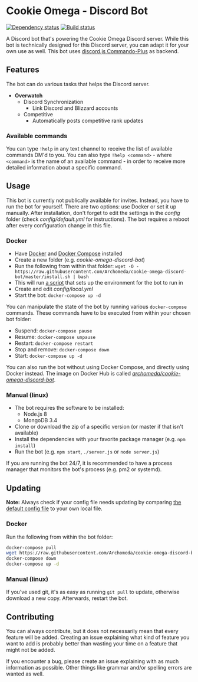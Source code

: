 # Cookie Omega - Discord Bot
[![Dependency status](https://david-dm.org/Archomeda/cookie-omega-discord-bot.svg)](https://david-dm.org/Archomeda/cookie-omega-discord-bot)
[![Build status](https://travis-ci.org/Archomeda/cookie-omega-discord-bot.svg)](https://travis-ci.org/Archomeda/cookie-omega-discord-bot)

A Discord bot that's powering the Cookie Omega Discord server.
While this bot is technically designed for this Discord server, you can adapt it for your own use as well.
This bot uses [discord.js Commando-Plus](https://archomeda.github.io/discord.js-commando-plus) as backend.

## Features
The bot can do various tasks that helps the Discord server.
 - **Overwatch**
   - Discord Synchronization
     - Link Discord and Blizzard accounts
   - Competitive
     - Automatically posts competitive rank updates

### Available commands
You can type `!help` in any text channel to receive the list of available commands DM'd to you.
You can also type `!help <command>` - where `<command>` is the name of an available command - in order to receive more detailed information about a specific command.

## Usage
This bot is currently not publically available for invites. Instead, you have to run the bot for yourself.
There are two options: use Docker or set it up manually.
After installation, don't forget to edit the settings in the *config* folder (check *config/default.yml* for instructions).
The bot requires a reboot after every configuration change in this file.

### Docker
 - Have [Docker](https://docs.docker.com/engine/installation/) and [Docker Compose](https://github.com/docker/compose/releases) installed
 - Create a new folder (e.g. *cookie-omega-discord-bot*)
 - Run the following from within that folder:
   `wget -O - https://raw.githubusercontent.com/Archomeda/cookie-omega-discord-bot/master/install.sh | bash`
 - This will run [a script](install.sh) that sets up the environment for the bot to run in
 - Create and edit *config/local.yml*
 - Start the bot: `docker-compose up -d`

You can manipulate the state of the bot by running various `docker-compose` commands.
These commands have to be executed from within your chosen bot folder:
 - Suspend: `docker-compose pause`
 - Resume: `docker-compose unpause`
 - Restart: `docker-compose restart`
 - Stop and remove: `docker-compose down`
 - Start: `docker-compose up -d`

You can also run the bot without using Docker Compose, and directly using Docker instead.
The image on Docker Hub is called *[archomeda/cookie-omega-discord-bot](https://hub.docker.com/r/archomeda/cookie-omega-discord-bot/)*.

### Manual (linux)
 - The bot requires the software to be installed:
   - Node.js 8
   - MongoDB 3.4
 - Clone or download the zip of a specific version (or master if that isn't available)
 - Install the dependencies with your favorite package manager (e.g. `npm install`)
 - Run the bot (e.g. `npm start`, `./server.js` or `node server.js`)

If you are running the bot 24/7, it is recommended to have a process manager that monitors the bot's process (e.g. pm2 or systemd).

## Updating
**Note:** Always check if your config file needs updating by comparing [the default config file](config/default.yml) to your own local file.

### Docker
Run the following from within the bot folder:
```bash
docker-compose pull
wget https://raw.githubusercontent.com/Archomeda/cookie-omega-discord-bot/master/config/default.yml -O config/default.yml
docker-compose down
docker-compose up -d
```

### Manual (linux)
If you've used git, it's as easy as running `git pull` to update, otherwise download a new copy.
Afterwards, restart the bot.

## Contributing
You can always contribute, but it does not necessarily mean that every feature will be added.
Creating an issue explaining what kind of feature you want to add is probably better than wasting your time on a feature that might not be added. 

If you encounter a bug, please create an issue explaining with as much information as possible.
Other things like grammar and/or spelling errors are wanted as well.
